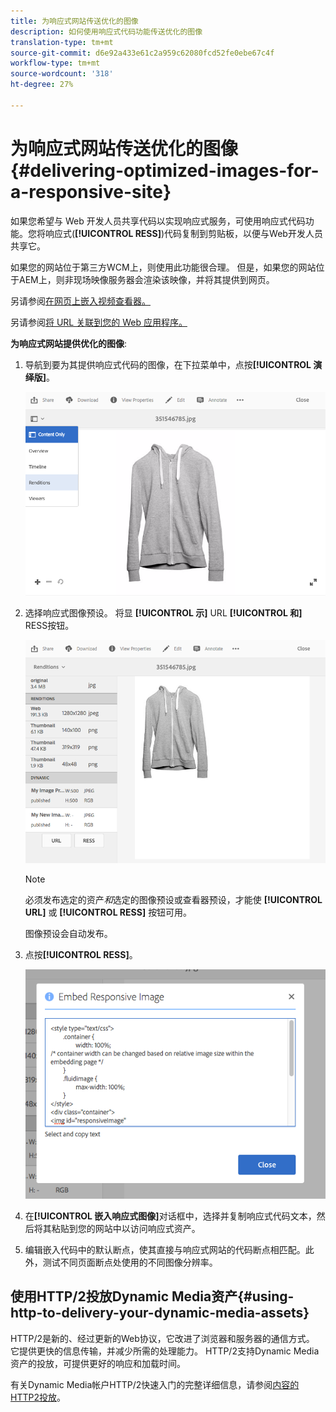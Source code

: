 ```yaml
---
title: 为响应式网站传送优化的图像
description: 如何使用响应式代码功能传送优化的图像
translation-type: tm+mt
source-git-commit: d6e92a433e61c2a959c62080fcd52fe0ebe67c4f
workflow-type: tm+mt
source-wordcount: '318'
ht-degree: 27%

---
```



# 为响应式网站传送优化的图像 {#delivering-optimized-images-for-a-responsive-site}

如果您希望与 Web 开发人员共享代码以实现响应式服务，可使用响应式代码功能。您将响应式(**[!UICONTROL RESS]**)代码复制到剪贴板，以便与Web开发人员共享它。

如果您的网站位于第三方WCM上，则使用此功能很合理。 但是，如果您的网站位于AEM上，则非现场映像服务器会渲染该映像，并将其提供到网页。

另请参阅[在网页上嵌入视频查看器。](embed-code.md)

另请参阅[将 URL 关联到您的 Web 应用程序。](linking-urls-to-yourwebapplication.md)

**为响应式网站提供优化的图像**:

1. 导航到要为其提供响应式代码的图像，在下拉菜单中，点按&#x200B;**[!UICONTROL 演绎版]**。

   ![chlimage_1-408](assets/chlimage_1-408.png)

1. 选择响应式图像预设。 将显 **[!UICONTROL 示]** URL **[!UICONTROL 和]** RESS按钮。

   ![chlimage_1-409](assets/chlimage_1-409.png)

   >[!NOTE]
   >
   >必须发布选定的资产&#x200B;*和*&#x200B;选定的图像预设或查看器预设，才能使 **[!UICONTROL URL]** 或 **[!UICONTROL RESS]** 按钮可用。
   >
   >图像预设会自动发布。

1. 点按&#x200B;**[!UICONTROL RESS]**。

   ![chlimage_1-410](assets/chlimage_1-410.png)

1. 在&#x200B;**[!UICONTROL 嵌入响应式图像]**&#x200B;对话框中，选择并复制响应式代码文本，然后将其粘贴到您的网站中以访问响应式资产。
1. 编辑嵌入代码中的默认断点，使其直接与响应式网站的代码断点相匹配。此外，测试不同页面断点处使用的不同图像分辨率。

## 使用HTTP/2投放Dynamic Media资产{#using-http-to-delivery-your-dynamic-media-assets}

HTTP/2是新的、经过更新的Web协议，它改进了浏览器和服务器的通信方式。 它提供更快的信息传输，并减少所需的处理能力。 HTTP/2支持Dynamic Media资产的投放，可提供更好的响应和加载时间。

有关Dynamic Media帐户HTTP/2快速入门的完整详细信息，请参阅[内容的HTTP2投放](http2faq.md)。
